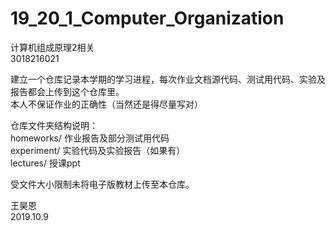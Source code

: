 # 19_20_1_Computer_Organization
计算机组成原理2相关    
3018216021    

建立一个仓库记录本学期的学习进程，每次作业文档源代码、测试用代码、实验及报告都会上传到这个仓库里。    
本人不保证作业的正确性（当然还是得尽量写对）


仓库文件夹结构说明：    
homeworks/           作业报告及部分测试用代码    
experiment/          实验代码及实验报告（如果有）    
lectures/            授课ppt    


受文件大小限制未将电子版教材上传至本仓库。

王昊恩      
2019.10.9
